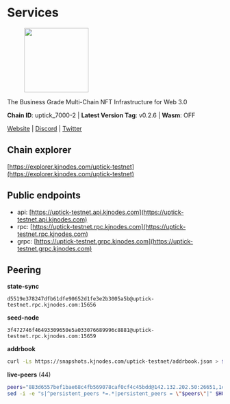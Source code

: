 # Services

<figure><img src="https://raw.githubusercontent.com/kj89/testnet_manuals/main/pingpub/logos/uptick.png" width="150" alt=""><figcaption></figcaption></figure>

The Business Grade Multi-Chain NFT Infrastructure for Web 3.0

**Chain ID**: uptick_7000-2 | **Latest Version Tag**: v0.2.6 | **Wasm**: OFF

[Website](https://uptick.network) | [Discord](https://discord.gg/UzeHS7fu5H) | [Twitter](https://twitter.com/uptickproject)




## Chain explorer
[https://explorer.kjnodes.com/uptick-testnet](https://explorer.kjnodes.com/uptick-testnet)

## Public endpoints

* api: [https://uptick-testnet.api.kjnodes.com](https://uptick-testnet.api.kjnodes.com)
* rpc: [https://uptick-testnet.rpc.kjnodes.com](https://uptick-testnet.rpc.kjnodes.com)
* grpc: [https://uptick-testnet.grpc.kjnodes.com](https://uptick-testnet.grpc.kjnodes.com)

## Peering

**state-sync**

```text
d5519e378247dfb61dfe90652d1fe3e2b3005a5b@uptick-testnet.rpc.kjnodes.com:15656
```

**seed-node**

```text
3f472746f46493309650e5a033076689996c8881@uptick-testnet.rpc.kjnodes.com:15659
```

**addrbook**
```bash
curl -Ls https://snapshots.kjnodes.com/uptick-testnet/addrbook.json > $HOME/.uptickd/config/addrbook.json
```

**live-peers** (44)
```bash
peers="883d6557bef1bae68c4fb569078caf0cf4c45bdd@142.132.202.50:26651,1c66685cbf5c8dc0a739eb57c896d35eb2eed17c@141.94.139.233:28656,50e92c60d1b8c6681044778d74caaeef51a26ddd@94.130.207.215:15656,0afdeea2f014bdfc43ab6dbdf567164daf861cf4@57.128.86.31:26656,737e25ce01c94b20bdcb3d9ce642837ae7f4069a@135.181.116.9:31301,7a4f1c0baa2ff31c02163fb658c4eb8d119193c7@95.214.52.173:26656,dedd92019e364182bc24e7d4052fd7cefa94a976@65.108.200.60:20656,d5519e378247dfb61dfe90652d1fe3e2b3005a5b@65.109.68.190:15656,10e15c663bb71095779182c54ccc933498fb6728@65.108.226.26:35656,a489dcbd4c5b7ef20d77c51dba217e85c631f463@65.108.105.48:20456,70c19420bb2d40c5a6c3466c69ead6e0877b9cc7@45.85.250.108:26656,b9e0210809b9dfc9cd299c6e83116d7fa45c6e27@65.109.68.93:46656,11995495f726f4e4c2ab74862fdb30e87c167448@65.108.195.235:27656,0105e6bcc1d69031d27817110050319446101362@65.108.197.178:31656,b14b4e3a46180eccf00d816aed5338db925e2237@185.225.191.149:26656,4c22596be8857f6bd492113a9ace229a75c7429b@91.245.73.173:29656,e8704845eaa0f3d39fcdc9c4065f3beb344384db@142.132.152.46:27656,3cffe20d473b0bd4451d330da8b741b5d42dcb44@65.21.131.215:26666,49c86b1fdc3f99ac3108904aef4f64297f3f1415@209.222.97.81:26656,d0a53deabbc668a5bade8fc8b92cb9b0cba48c94@65.109.117.229:36656,d15d0b19bcdf7ffa592b04de5362f5def6b20aa0@65.21.204.46:26667,2d13d953ddaff39270ec3e92e90113123bbc13a9@89.117.50.51:26656,94734f927b16ff91f5e45875396295d6173ca918@74.50.70.118:11574,af5262526a0800a29a0a7194e1488a9fa62d0005@195.3.223.208:26656,7dace139a0389ca95c5eda64ddf19a01e6d60d02@95.214.52.206:26656,96a2fd192db329ff9df3f44569f0fe452ea9f19e@65.108.232.110:15656,e05ef87e0f9a2940cf057aefde89abf8171b00fb@65.109.84.250:15656,5739ae6fab71ec95fb3112f4d1ea2845782fa9f7@54.92.137.6:26656,b483acbcae7ccd1244f588144245e9d1124c3de5@88.99.56.200:26666,dd8080d9ea1f3830370a4f51ca6fe858a3d32191@65.108.72.253:11656,d8777278648d8fc93800692a8b96a7f104df4f9a@194.163.135.127:26656,a818920590d15226a206ec4c73b1c5c20c56a435@65.21.134.202:26666,6b5375296e81501b0db0a34a7a04f39520400214@65.108.45.200:27565,b189effc06de1413016a5f37c904d6c68290107a@135.181.16.252:28656,b9d3fe835ded0b93c39befad43fb3c4964ae740f@91.195.101.100:26656,7849e4320385434b0828a3e0206a3b69767393f6@65.109.91.227:26656,e24bde7fe207160442fe6b93ee376a739def5757@51.222.248.153:26656,5abbfaea89f59b277e1d5f4acfac2ddfdfe1a0e1@176.57.189.212:15656,2c952455a0e425081b54855091ab84c1fe73c4bc@65.108.231.124:10656,962d620d21ce5caba3e765501dd9b309cfac234f@78.31.64.11:26356,eb5a3112a64944e2bd701ff8aa99ab95209c6310@185.198.27.110:26656,db09e85b73c4be1cab07f41422912ccad2aa5744@185.198.27.109:15656,bfc2be7e459b947973a15a01055cad86ad34f35c@185.163.127.24:15656,f97a75fb69d3a5fe893dca7c8d238ccc0bd66a8f@94.23.23.189:6969"
sed -i -e "s|^persistent_peers *=.*|persistent_peers = \"$peers\"|" $HOME/.uptickd/config/config.toml
```
